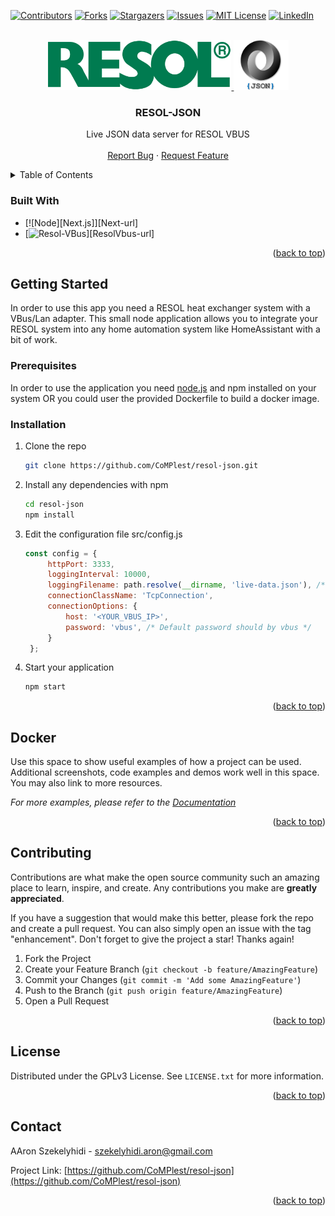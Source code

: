 <div id="top"></div>

<!-- PROJECT SHIELDS -->
<!--
*** I'm using markdown "reference style" links for readability.
*** Reference links are enclosed in brackets [ ] instead of parentheses ( ).
*** See the bottom of this document for the declaration of the reference variables
*** for contributors-url, forks-url, etc. This is an optional, concise syntax you may use.
*** https://www.markdownguide.org/basic-syntax/#reference-style-links
-->
[![Contributors][contributors-shield]][contributors-url]
[![Forks][forks-shield]][forks-url]
[![Stargazers][stars-shield]][stars-url]
[![Issues][issues-shield]][issues-url]
[![MIT License][license-shield]][license-url]
[![LinkedIn][linkedin-shield]][linkedin-url]



<!-- PROJECT LOGO -->
<br />
<div align="center">
  <a href="https://github.com/CoMPlest/resol-json">
    <img src="images/resol-logo.png" alt="Logo" height="80">
    <img src="images/json-logo.png" alt="Logo" height="80">
  </a>

<h3 align="center">RESOL-JSON</h3>

  <p align="center">
    Live JSON data server for RESOL VBUS
    <br />
    <br />
    <a href="https://github.com/CoMPlest/resol-json/issues">Report Bug</a>
    ·
    <a href="https://github.com/CoMPlest/resol-json/issues">Request Feature</a>
  </p>
</div>
 


<!-- TABLE OF CONTENTS -->
<details>
  <summary>Table of Contents</summary>
  <ol>
    <li>
      <a href="#about-the-project">About The Project</a>
      <ul>
        <li><a href="#built-with">Built With</a></li>
      </ul>
    </li>
    <li>
      <a href="#getting-started">Getting Started</a>
      <ul>
        <li><a href="#prerequisites">Prerequisites</a></li>
        <li><a href="#installation">Installation</a></li>
      </ul>
    </li>
    <li><a href="#usage">Usage</a></li>
    <li><a href="#roadmap">Roadmap</a></li>
    <li><a href="#contributing">Contributing</a></li>
    <li><a href="#license">License</a></li>
    <li><a href="#contact">Contact</a></li>
    <li><a href="#acknowledgments">Acknowledgments</a></li>
  </ol>
</details>



### Built With

* [![Node][Next.js]][Next-url]
* [![Resol-VBus][ResolVbus]][ResolVbus-url]

<p align="right">(<a href="#top">back to top</a>)</p>



<!-- GETTING STARTED -->
## Getting Started

In order to use this app you need a RESOL heat exchanger system with a VBus/Lan adapter. This small node application allows you to integrate your RESOL system into any home automation system like HomeAssistant with a bit of work.

### Prerequisites

In order to use the application you need [node.js][Node-url] and npm installed on your system OR you could user the provided Dockerfile to build a docker image.

### Installation

1. Clone the repo
   ```sh
   git clone https://github.com/CoMPlest/resol-json.git
   ```
2. Install any dependencies with npm
   ```sh
   cd resol-json
   npm install
   ```
3. Edit the configuration file src/config.js
   ```js
   const config = {
        httpPort: 3333,
        loggingInterval: 10000,
        loggingFilename: path.resolve(__dirname, 'live-data.json'), /* Here you can specify a live-data file */
        connectionClassName: 'TcpConnection',
        connectionOptions: {
            host: '<YOUR_VBUS_IP>',
            password: 'vbus', /* Default password should by vbus */
        }
    };
   ```
4. Start your application
   ```sh
   npm start
   ```


<p align="right">(<a href="#top">back to top</a>)</p>



<!-- USAGE EXAMPLES -->
## Docker

Use this space to show useful examples of how a project can be used. Additional screenshots, code examples and demos work well in this space. You may also link to more resources.

_For more examples, please refer to the [Documentation](https://example.com)_

<p align="right">(<a href="#top">back to top</a>)</p>




<!-- CONTRIBUTING -->
## Contributing

Contributions are what make the open source community such an amazing place to learn, inspire, and create. Any contributions you make are **greatly appreciated**.

If you have a suggestion that would make this better, please fork the repo and create a pull request. You can also simply open an issue with the tag "enhancement".
Don't forget to give the project a star! Thanks again!

1. Fork the Project
2. Create your Feature Branch (`git checkout -b feature/AmazingFeature`)
3. Commit your Changes (`git commit -m 'Add some AmazingFeature'`)
4. Push to the Branch (`git push origin feature/AmazingFeature`)
5. Open a Pull Request

<p align="right">(<a href="#top">back to top</a>)</p>



<!-- LICENSE -->
## License

Distributed under the GPLv3 License. See `LICENSE.txt` for more information.

<p align="right">(<a href="#top">back to top</a>)</p>



<!-- CONTACT -->
## Contact

AAron Szekelyhidi - szekelyhidi.aron@gmail.com

Project Link: [https://github.com/CoMPlest/resol-json](https://github.com/CoMPlest/resol-json)

<p align="right">(<a href="#top">back to top</a>)</p>




<!-- MARKDOWN LINKS & IMAGES -->
<!-- https://www.markdownguide.org/basic-syntax/#reference-style-links -->
[contributors-shield]: https://img.shields.io/github/contributors/CoMPlest/resol-json.svg?style=for-the-badge
[contributors-url]: https://github.com/CoMPlest/resol-json/graphs/contributors
[forks-shield]: https://img.shields.io/github/forks/CoMPlest/resol-json.svg?style=for-the-badge
[forks-url]: https://github.com/CoMPlest/resol-json/network/members
[stars-shield]: https://img.shields.io/github/stars/CoMPlest/resol-json.svg?style=for-the-badge
[stars-url]: https://github.com/CoMPlest/resol-json/stargazers
[issues-shield]: https://img.shields.io/github/issues/CoMPlest/resol-json.svg?style=for-the-badge
[issues-url]: https://github.com/CoMPlest/resol-json/issues
[license-shield]: https://img.shields.io/github/license/CoMPlest/resol-json.svg?style=for-the-badge
[license-url]: https://github.com/CoMPlest/resol-json/blob/master/LICENSE.txt
[linkedin-shield]: https://img.shields.io/badge/-LinkedIn-black.svg?style=for-the-badge&logo=linkedin&colorB=555
[linkedin-url]: https://linkedin.com/in/aron-szekelyhidi/
[product-screenshot]: images/screenshot.png
[Node.js]: https://img.shields.io/badge/node.js-215732?style=for-the-badge&logo=nodedotjs&logoColor=white
[Node-url]: https://nodejs.org/
[ResolVbus]: https://img.shields.io/badge/ResolVbus-20232A?style=for-the-badge&logo=GitHub
[ReactVbus-url]: https://github.com/danielwippermann/resol-vbus
